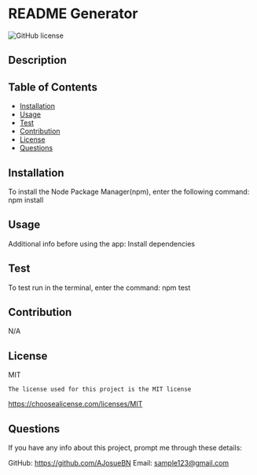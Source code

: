 # README Generator
  ![GitHub license](https://img.shields.io/badge/license-MIT-blue.svg)

  ## Description
  
  ## Table of Contents
  - [Installation](#installation)
  - [Usage](#usage)
  - [Test](#test)
  - [Contribution](#contribution)
  - [License](#license)
  - [Questions](#questions)
  ## Installation
  To install the Node Package Manager(npm), enter the following command:
  npm install
  ## Usage
  Additional info before using the app:
  Install dependencies
  ## Test
  To test run in the terminal, enter the command:
  npm test
  ## Contribution 
  N/A
  ## License
  MIT
  
    The license used for this project is the MIT license
  https://choosealicense.com/licenses/MIT
  ## Questions
  If you have any info about this project, prompt me through these details:
  
  GitHub: https://github.com/AJosueBN
  Email: sample123@gmail.com

